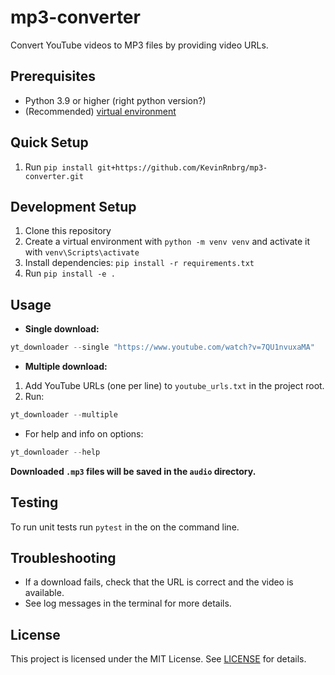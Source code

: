 # mp3-converter
Convert YouTube videos to MP3 files by providing video URLs.

## Prerequisites
- Python 3.9 or higher (right python version?)
- (Recommended) [virtual environment](https://docs.python.org/3/library/venv.html)

## Quick Setup
1. Run `pip install git+https://github.com/KevinRnbrg/mp3-converter.git`

## Development Setup

1. Clone this repository
2. Create a virtual environment with `python -m venv venv` and activate it with `venv\Scripts\activate`
4. Install dependencies: `pip install -r requirements.txt`
5. Run `pip install -e .`

## Usage

- **Single download:**
```Powershell
yt_downloader --single "https://www.youtube.com/watch?v=7QU1nvuxaMA"
```
- **Multiple download:**
1. Add YouTube URLs (one per line) to `youtube_urls.txt` in the project root.
2. Run:
```Powershell
yt_downloader --multiple
```
- For help and info on options:
```Powershell
yt_downloader --help
```
**Downloaded `.mp3` files will be saved in the `audio` directory.**

## Testing

To run unit tests run `pytest` in the on the command line.

## Troubleshooting

- If a download fails, check that the URL is correct and the video is available.
- See log messages in the terminal for more details.

## License

This project is licensed under the MIT License. See [LICENSE](LICENSE) for details.
